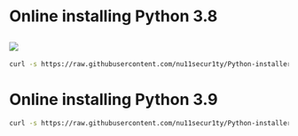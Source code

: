 # Online installing Python 3.8
![](https://github.com/nu11secur1ty/Kali-Linux/blob/master/2019.4/Python3.8.0/shot/Screenshot%20from%202019-11-29%2014-04-19.png)
-----------------------------------------------------------------------------------------------------------
```bash
curl -s https://raw.githubusercontent.com/nu11secur1ty/Python-installer/master/3.8.0/inst3.8.sh | bash
```
# Online installing Python 3.9
```bash
curl -s https://raw.githubusercontent.com/nu11secur1ty/Python-installer/master/3.9.0/installer39.sh | bash
```
![]()

